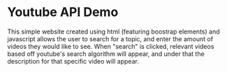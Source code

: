 # Youtube API Demo

This simple website created using html (featuring boostrap elements) and javascript allows the user to search for a topic, and enter the amount of videos they would like to see.
When "search" is clicked, relevant videos based off youtube's search algorithm will appear, and under that the description for that specific video will appear.

